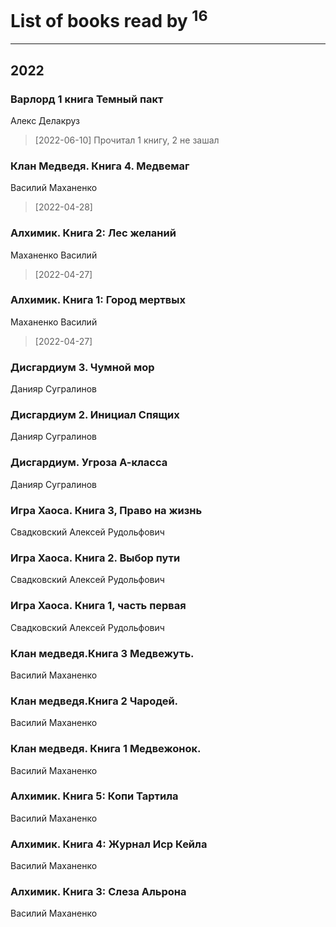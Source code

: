 # List of books read by [](https://plus.google.com/u/0/101923253879668330026/)<sup>16</sup>
---

## 2022

### Варлорд 1 книга Темный пакт
Алекс Делакруз
> [2022-06-10] Прочитал 1 книгу, 2 не зашал


### Клан Медведя. Книга 4. Медвемаг
Василий Маханенко
> [2022-04-28] 


### Алхимик. Книга 2: Лес желаний
Маханенко Василий
> [2022-04-27] 


### Алхимик. Книга 1: Город мертвых
Маханенко Василий
> [2022-04-27] 


### Дисгардиум 3. Чумной мор
Данияр Сугралинов


### Дисгардиум 2. Инициал Спящих
Данияр Сугралинов


### Дисгардиум. Угроза А-класса
Данияр Сугралинов


### Игра Хаоса. Книга 3, Право на жизнь
Свадковский Алексей Рудольфович


### Игра Хаоса. Книга 2. Выбор пути
Свадковский Алексей Рудольфович


### Игра Хаоса. Книга 1, часть первая
Свадковский Алексей Рудольфович


### Клан медведя.Книга 3 Медвежуть.
Василий Маханенко


### Клан медведя.Книга 2 Чародей.
Василий Маханенко


### Клан медведя. Книга 1 Медвежонок.
Василий Маханенко


### Алхимик. Книга 5: Копи Тартила
Василий Маханенко


### Алхимик. Книга 4: Журнал Иср Кейла
Василий Маханенко


### Алхимик. Книга 3: Слеза Альрона
Василий Маханенко




